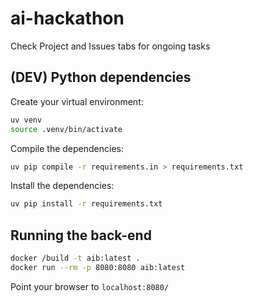 # ai-hackathon

Check Project and Issues tabs for ongoing tasks

## (DEV) Python dependencies

Create your virtual environment:

```bash
uv venv
source .venv/bin/activate
```

Compile the dependencies:

```bash
uv pip compile -r requirements.in > requirements.txt

```

Install the dependencies:

```bash
uv pip install -r requirements.txt
```

## Running the back-end

```bash
docker /build -t aib:latest .
docker run --rm -p 8080:8080 aib:latest
```

Point your browser to `localhost:8080/`
